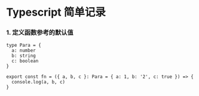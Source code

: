 # Typescript 简单记录

### 1. 定义函数参考的默认值

```tsx
type Para = {
  a: number
  b: string
  c: boolean
}

export const fn = ({ a, b, c }: Para = { a: 1, b: '2', c: true }) => {
  console.log(a, b, c)
}
```
